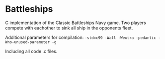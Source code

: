 # Battleships
C implementation of the Classic Battleships Navy game. Two players compete with eachother to sink all ship in the opponents fleet.

Additional parameters for compilation: ```-std=c99 -Wall -Wextra -pedantic -Wno-unused-parameter -g ```

Including all code .c files.

